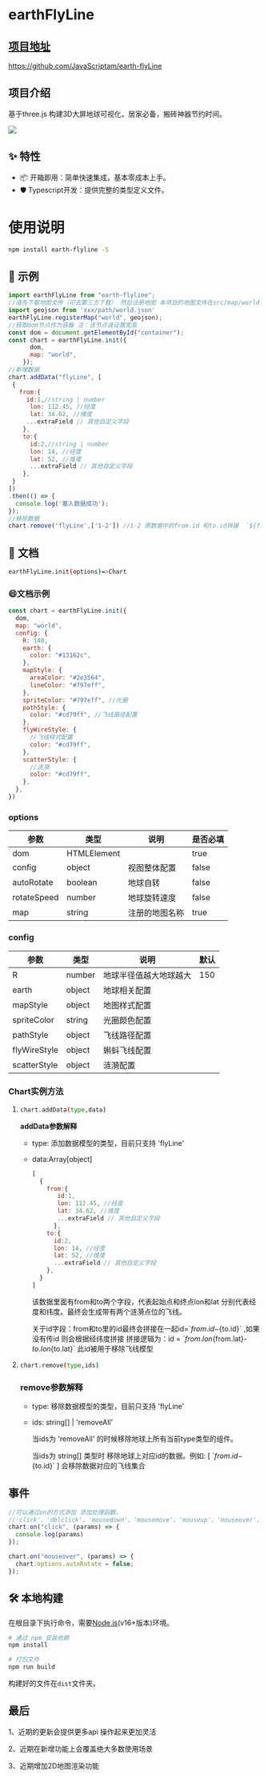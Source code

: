 # earthFlyLine

## [项目地址](#https://github.com/JavaScriptam/earth-flyLine)
https://github.com/JavaScriptam/earth-flyLine

## 项目介绍

基于three.js 构建3D大屏地球可视化，居家必备，搬砖神器节约时间。

![](https://github.com/JavaScriptam/earth-flyLine/blob/main/markdownImage/earth.gif?raw=true)

## ✨ 特性

+ 📦 开箱即用：简单快速集成，基本零成本上手。
+ 🛡 Typescript开发：提供完整的类型定义文件。




# 使用说明

```bash
npm install earth-flyline -S
```



## 🐸 示例

```javascript
import earthFlyLine from "earth-flyline";
//请先下载地图文件（可去第三方下载） 然后注册地图 本项目的地图文件在src/map/world
import geojson from 'xxx/path/world.json'
earthFlyLine.registerMap("world", geojson);
//获取dom节点作为容器 注：该节点请设置宽高
const dom = document.getElementById("container");
const chart = earthFlyLine.init({
      dom,
      map: "world",
    });
//新增数据
chart.addData("flyLine", [
 {
   from:{
     id:1,//string | number
      lon: 112.45, //经度
      lat: 34.62, //维度
     ...extraField // 其他自定义字段
    },
    to:{
      id:2,//string | number
      lon: 14, //经度
      lat: 52, //维度
      ...extraField // 其他自定义字段
    },
 }
])
.then(() => {
  console.log('塞入数据成功');
});
//移除数据
chart.remove('flyLine',['1-2']) //1-2 原数据中的from.id 和to.id拼接  `${from.id}-${to.id}`
```



## 📄 文档

````bash
earthFlyLine.init(options)=>Chart
````

### :smile:文档示例

```javascript
const chart = earthFlyLine.init({
  dom,
  map: "world",
  config: {
    R: 140,
    earth: {
      color: "#13162c",
    },
    mapStyle: {
      areaColor: "#2e3564",
      lineColor: "#797eff",
    },
    spriteColor: "#797eff", //光圈
    pathStyle: {
      color: "#cd79ff", //飞线路径配置
    },
    flyWireStyle: {
      //飞线样式配置
      color: "#cd79ff",
    },
    scatterStyle: {
      //涟漪
      color: "#cd79ff",
    },
  },
})

```



### options

| 参数        | 类型        | 说明           | 是否必填 |
| ----------- | ----------- | -------------- | -------- |
| dom         | HTMLElement |                | true     |
| config      | object      | 视图整体配置   | false    |
| autoRotate  | boolean     | 地球自转       | false    |
| rotateSpeed | number      | 地球旋转速度   | false    |
| map         | string      | 注册的地图名称 | true     |

### config

| 参数         | 类型   | 说明                   | 默认 |
| ------------ | ------ | ---------------------- | ---- |
| R            | number | 地球半径值越大地球越大 | 150  |
| earth        | object | 地球相关配置           |      |
| mapStyle     | object | 地图样式配置           |      |
| spriteColor  | string | 光圈颜色配置           |      |
| pathStyle    | object | 飞线路径配置           |      |
| flyWireStyle | object | 蝌蚪飞线配置           |      |
| scatterStyle | object | 涟漪配置               |      |



### Chart实例方法

1. ```bash
   chart.addData(type,data)
   ```

   **addData参数解释** 

   - type: 添加数据模型的类型，目前只支持 'flyLine' 

   - data:Array[object]

     ```javascript
     [
       {
         from:{
            id:1,
            lon: 112.45, //经度
            lat: 34.62, //维度
            ...extraField // 其他自定义字段
           },
         to:{
           id:2,
           lon: 14, //经度
           lat: 52, //维度
           ...extraField // 其他自定义字段
         },
       }
     ]
     ```

     该数据里面有from和to两个字段，代表起始点和终点lon和lat 分别代表经度和纬度。最终会生成带有两个涟漪点位的飞线。

     关于id字段：from和to里的id最终会拼接在一起id=\`${from.id}-${to.id}\` ,如果没有传id 则会根据经纬度拼接 拼接逻辑为：id = \`${from.lon}${from.lat}-${to.lon}${to.lat}\` 此id被用于移除飞线模型 

   

2. ```bash
   chart.remove(type,ids) 
   ```

   ### **remove参数解释** 

   - type: 移除数据模型的类型，目前只支持 'flyLine' 

   - ids: string[] | 'removeAll'

     当ids为 'removeAll' 的时候移除地球上所有当前type类型的组件。

     当ids为 string[] 类型时 移除地球上对应id的数据。例如: [ \`${from.id}-${to.id}\` ]  会移除数据对应的飞线集合

## 事件

```` javascript
//可以通过on的方式添加 添加处理函数。
//'click'、'dblclick'、'mousedown'、'mousemove'、'mouseup'、'mouseover'、'mouseout'、'globalout'、'contextmenu'
chart.on("click", (params) => {
  console.log(params)
});

chart.on("mouseover", (params) => {
  chart.options.autoRotate = false;
});

````



## 🛠️ 本地构建

在根目录下执行命令，需要[Node.js](https://nodejs.org)(v16+版本)环境。
```bash
# 通过 npm 安装依赖
npm install

# 打包文件
npm run build
```
构建好的文件在`dist`文件夹。

## 最后
1、近期的更新会提供更多api 操作起来更加灵活

2、近期在新增功能上会覆盖绝大多数使用场景

3、近期增加2D地图渲染功能

